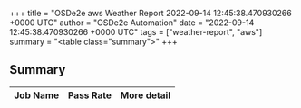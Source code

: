 +++
title = "OSDe2e aws Weather Report 2022-09-14 12:45:38.470930266 +0000 UTC"
author = "OSDe2e Automation"
date = "2022-09-14 12:45:38.470930266 +0000 UTC"
tags = ["weather-report", "aws"]
summary = "<table class=\"summary\"></table>"
+++
## Summary

| Job Name | Pass Rate | More detail |
|----------|-----------|-------------|




